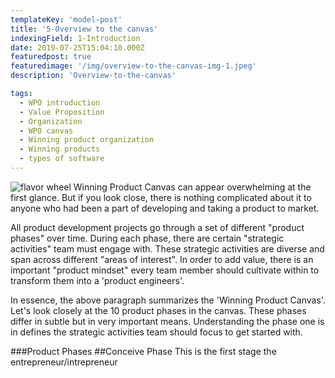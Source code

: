 ```yaml
---
templateKey: 'model-post'
title: '5-Overview to the canvas'
indexingField: 1-Introduction
date: 2019-07-25T15:04:10.000Z
featuredpost: true
featuredimage: '/img/overview-to-the-canvas-img-1.jpeg'
description: 'Overview-to-the-canvas'

tags:
  - WPO introduction
  - Value Proposition
  - Organization
  - WPO canvas
  - Winning product organization
  - Winning products
  - types of software
---
```

![flavor wheel](/img/overview-to-the-canvas-img-1.jpeg)
Winning Product Canvas can appear overwhelming at the first glance. But if you look close, there is nothing complicated about it to anyone who had been a part of developing and taking a product to market.



All product development projects go through a set of different "product phases" over time. During each phase, there are certain "strategic activities" team must engage with. These strategic activities are diverse and span across different "areas of interest". In order to add value, there is an important "product mindset" every team member should cultivate within to transform them into a 'product engineers'.



In essence, the above paragraph summarizes the 'Winning Product Canvas'. Let's look closely at the 10 product phases in the canvas. These phases differ in subtle but in very important means. Understanding the phase one is in defines the strategic activities team should focus to get started with.



###Product Phases
##Conceive Phase
This is the first stage the entrepreneur/intrepreneur